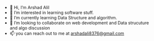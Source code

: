 - 👋 Hi, I’m Arshad Alil
- 👀 I’m interested in learning software stuff.
- 🌱 I’m currently learning Data Structure and algorithm.
- 💞️ I’m looking to collaborate on web development and Data strucuture and algo discussion
- 📫 you can reach out to me at arshadali8376@gmail.com

<!---
Arsh654/Arsh654 is a ✨ special ✨ repository because its `README.md` (this file) appears on your GitHub profile.
You can click the Preview link to take a look at your changes.
--->
